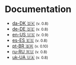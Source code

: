 # Documentation

- [da-DK :denmark:](da_DK.md) <small>(v. 0.8)</small>
- [de-DE :de:](de_DE.md) <small>(v. 0.8)</small>
- [en-US :us:](en_US.md) <small>(v. 0.9)</small>
- [es-ES :es:](es_ES.md) <small>(v. 0.8)</small>
- [pt-BR :brazil:](pt_BR.md) <small>(v. 0.10)</small>
- [ru-RU :ru:](ru_RU.md) <small>(v. 0.8)</small>
- [uk-UA :ukraine:](uk_UA.md) <small>(v. 0.8)</small>
